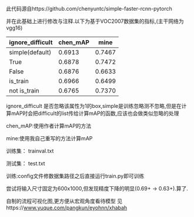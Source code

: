 此代码源自https://github.com/chenyuntc/simple-faster-rcnn-pytorch

并在此基础上进行修改与注释.以下为基于VOC2007数据集的指标,(主干网络为vgg16)

|ignore_difficult |chen_mAP|mine|
|---          |--- |---      |
|simple(default)      |0.6913|0.7467    |
|True      |0.6878| 0.7472     |
|False      |0.6876|0.6633      |
|is_train      |0.6966|0.6499        |
|not is_train      |0.6765|0.7370     |

ignore_difficult 是否忽略该属性为1的box,simple是训练忽略测不忽略,但是在计算mAP时会把difficult的list传给计算mAP的函数,应该也会做类似忽略的处理

chen_mAP:使用作者计算mAP的方法

mine:使用我自己重写的方法计算mAP

训练集： trainval.txt 

测试集： test.txt

训练:config文件修数据集路径之后直接运行train.py即可训练

尝试将输入尺寸固定为600x1000,但发现精度下降的明显(0.69+ -> 0.63+).算了.

自制的流程可视化图,更方便从宏观角度看待模型 见https://www.yuque.com/pangkun/eyohnn/xhabah
